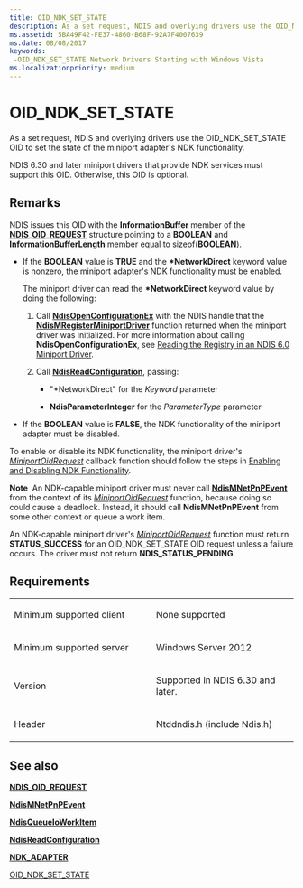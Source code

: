 ```yaml
---
title: OID_NDK_SET_STATE
description: As a set request, NDIS and overlying drivers use the OID_NDK_SET_STATE OID to set the state of the miniport adapter's NDK functionality.
ms.assetid: 5BA49F42-FE37-4860-B68F-92A7F4007639
ms.date: 08/08/2017
keywords: 
 -OID_NDK_SET_STATE Network Drivers Starting with Windows Vista
ms.localizationpriority: medium
---
```


# OID\_NDK\_SET\_STATE


As a set request, NDIS and overlying drivers use the OID\_NDK\_SET\_STATE OID to set the state of the miniport adapter's NDK functionality.

NDIS 6.30 and later miniport drivers that provide NDK services must support this OID. Otherwise, this OID is optional.

Remarks
-------

NDIS issues this OID with the **InformationBuffer** member of the [**NDIS\_OID\_REQUEST**](https://msdn.microsoft.com/library/windows/hardware/ff566710) structure pointing to a **BOOLEAN** and **InformationBufferLength** member equal to sizeof(**BOOLEAN**).

-   If the **BOOLEAN** value is **TRUE** and the **\*NetworkDirect** keyword value is nonzero, the miniport adapter's NDK functionality must be enabled.

    The miniport driver can read the **\*NetworkDirect** keyword value by doing the following:

    1.  Call [**NdisOpenConfigurationEx**](https://msdn.microsoft.com/library/windows/hardware/ff563717) with the NDIS handle that the [**NdisMRegisterMiniportDriver**](https://msdn.microsoft.com/library/windows/hardware/ff563654) function returned when the miniport driver was initialized. For more information about calling **NdisOpenConfigurationEx**, see [Reading the Registry in an NDIS 6.0 Miniport Driver](https://msdn.microsoft.com/library/windows/hardware/ff570429).

    2.  Call [**NdisReadConfiguration**](https://msdn.microsoft.com/library/windows/hardware/ff564511), passing:

        -   "\*NetworkDirect" for the *Keyword* parameter

        -   **NdisParameterInteger** for the *ParameterType* parameter

-   If the **BOOLEAN** value is **FALSE**, the NDK functionality of the miniport adapter must be disabled.

To enable or disable its NDK functionality, the miniport driver's [*MiniportOidRequest*](https://msdn.microsoft.com/library/windows/hardware/ff559416) callback function should follow the steps in [Enabling and Disabling NDK Functionality](https://msdn.microsoft.com/library/windows/hardware/dn163547).

**Note**  An NDK-capable miniport driver must never call [**NdisMNetPnPEvent**](https://msdn.microsoft.com/library/windows/hardware/ff563616) from the context of its [*MiniportOidRequest*](https://msdn.microsoft.com/library/windows/hardware/ff559416) function, because doing so could cause a deadlock. Instead, it should call **NdisMNetPnPEvent** from some other context or queue a work item.

 

An NDK-capable miniport driver's [*MiniportOidRequest*](https://msdn.microsoft.com/library/windows/hardware/ff559416) function must return **STATUS\_SUCCESS** for an OID\_NDK\_SET\_STATE OID request unless a failure occurs. The driver must not return **NDIS\_STATUS\_PENDING**.

Requirements
------------

<table>
<colgroup>
<col width="50%" />
<col width="50%" />
</colgroup>
<tbody>
<tr class="odd">
<td><p>Minimum supported client</p></td>
<td><p>None supported</p></td>
</tr>
<tr class="even">
<td><p>Minimum supported server</p></td>
<td><p>Windows Server 2012</p></td>
</tr>
<tr class="odd">
<td><p>Version</p></td>
<td><p>Supported in NDIS 6.30 and later.</p></td>
</tr>
<tr class="even">
<td><p>Header</p></td>
<td>Ntddndis.h (include Ndis.h)</td>
</tr>
</tbody>
</table>

## See also


[**NDIS\_OID\_REQUEST**](https://msdn.microsoft.com/library/windows/hardware/ff566710)

[**NdisMNetPnPEvent**](https://msdn.microsoft.com/library/windows/hardware/ff563616)

[**NdisQueueIoWorkItem**](https://msdn.microsoft.com/library/windows/hardware/ff563775)

[**NdisReadConfiguration**](https://msdn.microsoft.com/library/windows/hardware/ff564511)

[**NDK\_ADAPTER**](https://msdn.microsoft.com/library/windows/hardware/hh439848)

[OID\_NDK\_SET\_STATE](oid-ndk-set-state.md)

 

 




